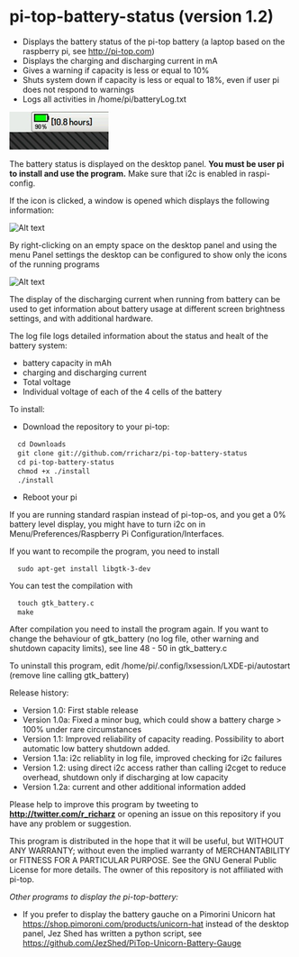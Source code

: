 # pi-top-battery-status (version 1.2)

- Displays the battery status of the pi-top battery
(a laptop based on the raspberry pi, see http://pi-top.com)
- Displays the charging and discharging current in mA
- Gives a warning if capacity is less or equal to 10%
- Shuts system down if capacity is less or equal to 18%, even if user pi does not respond to warnings
- Logs all activities in /home/pi/batteryLog.txt

![Alt text](screenshot.jpg?raw=true "battery charge")

The battery status is displayed on the desktop panel.
**You must be user pi to install and use the program.**
Make sure that i2c is enabled in raspi-config.

If the icon is clicked, a window is opened which displays the following information:

![Alt text](screenshot2.jpg?raw=true "window")

By right-clicking on an empty space on the desktop panel and using the menu Panel settings
the desktop can be configured to show only the icons of the running programs

![Alt text](screenshot3.jpg?raw=true "pannel")

The display of the discharging current when running from battery can be used to get information
about battery usage at different screen brightness settings, and with additional hardware.

The log file logs detailed information about the status and healt of the battery system:
- battery capacity in mAh
- charging and discharging current
- Total voltage
- Individual voltage of each of the 4 cells of the battery
 

To install:

- Download the repository to your pi-top:

```
  cd Downloads
  git clone git://github.com/rricharz/pi-top-battery-status
  cd pi-top-battery-status
  chmod +x ./install
  ./install
```

- Reboot your pi

If you are running standard raspian instead of pi-top-os, and you get a 0% battery level display,
you might have to turn i2c on in Menu/Preferences/Raspberry Pi Configuration/Interfaces.

If you want to recompile the program, you need to install

```
  sudo apt-get install libgtk-3-dev
```

You can test the compilation with

```
  touch gtk_battery.c
  make
```

After compilation you need to install the program again. If you want to change the behaviour of gtk_battery 
(no log file, other warning and shutdown capacity limits), see line 48 - 50 in gtk_battery.c

To uninstall this program, edit /home/pi/.config/lxsession/LXDE-pi/autostart (remove line calling gtk_battery)

Release history:
- Version 1.0: First stable release
- Version 1.0a: Fixed a minor bug, which could show a battery charge > 100% under rare circumstances
- Version 1.1: Improved reliability of capacity reading. Possibility to abort automatic low battery shutdown added.
- Version 1.1a: i2c reliablity in log file, improved checking for i2c failures
- Version 1.2: using direct i2c access rather than calling i2cget to reduce overhead, shutdown only if discharging at low capacity
- Version 1.2a: current and other additional information added

Please help to improve this program by tweeting to
**http://twitter.com/r_richarz** or opening an issue on this repository
if you have any problem or suggestion.

This program is distributed in the hope that it will be useful,
but WITHOUT ANY WARRANTY; without even the implied warranty of
MERCHANTABILITY or FITNESS FOR A PARTICULAR PURPOSE.  See the
GNU General Public License for more details. The owner of this
repository is not affiliated with pi-top.

*Other programs to display the pi-top-battery:*

- If you prefer to display the battery gauche on a Pimorini Unicorn hat
https://shop.pimoroni.com/products/unicorn-hat
instead of the desktop panel, Jez Shed has written a python script, see
https://github.com/JezShed/PiTop-Unicorn-Battery-Gauge

